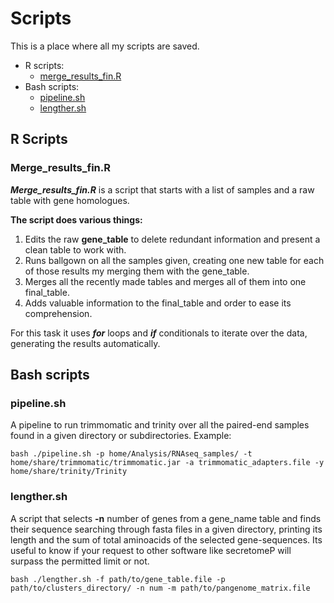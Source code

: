 # Scripts
This is a place where all my scripts are saved.
- R scripts:
    - [merge_results_fin.R](#Merge_results_finr)
- Bash scripts:
    - [pipeline.sh](#pipelinesh)
    - [lengther.sh](#lengthersh)
## R Scripts 

### Merge_results_fin.R 

__*Merge_results_fin.R*__ is a script that starts with a list of samples and a raw table with gene homologues. 

**The script does various things:**
1. Edits the raw **gene_table** to delete redundant information and present a clean table to work with.
2. Runs ballgown on all the samples given, creating one new table for each of those results my merging them with the gene_table.
3. Merges all the recently made tables and merges all of them into one final_table.
4. Adds valuable information to the final_table and order to ease its comprehension.

For this task it uses ***for*** loops and ***if*** conditionals to iterate over the data, generating the results automatically.

## Bash scripts

### pipeline.sh

A pipeline to run trimmomatic and trinity over all the paired-end samples found in a given directory or subdirectories.
Example:
~~~
bash ./pipeline.sh -p home/Analysis/RNAseq_samples/ -t home/share/trimmomatic/trimmomatic.jar -a trimmomatic_adapters.file -y home/share/trinity/Trinity
~~~
### lengther.sh

A script that selects **-n** number of genes from a gene_name table and finds their sequence searching through fasta files in a given directory, printing its length and the sum of total aminoacids of the selected gene-sequences. Its useful to know if your request to other software like secretomeP will surpass the permitted limit or not.

~~~ 
bash ./lengther.sh -f path/to/gene_table.file -p path/to/clusters_directory/ -n num -m path/to/pangenome_matrix.file
~~~
